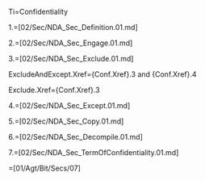 Ti=Confidentiality

1.=[02/Sec/NDA_Sec_Definition.01.md]

2.=[02/Sec/NDA_Sec_Engage.01.md]

3.=[02/Sec/NDA_Sec_Exclude.01.md]

ExcludeAndExcept.Xref={Conf.Xref}.3 and {Conf.Xref}.4

Exclude.Xref={Conf.Xref}.3

4.=[02/Sec/NDA_Sec_Except.01.md]

5.=[02/Sec/NDA_Sec_Copy.01.md]

6.=[02/Sec/NDA_Sec_Decompile.01.md]

7.=[02/Sec/NDA_Sec_TermOfConfidentiality.01.md]

=[01/Agt/Bit/Secs/07]